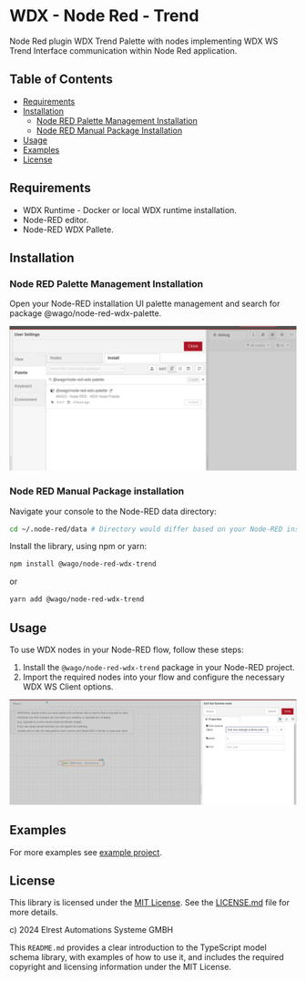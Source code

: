 # WDX - Node Red - Trend

Node Red plugin WDX Trend Palette with nodes implementing WDX WS Trend Interface communication within Node Red application.

## Table of Contents

- [Requirements](#requirements)
- [Installation](#installation)
  - [Node RED Palette Management Installation](#node-red-palette-management-installation)
  - [Node RED Manual Package Installation](#node-red-manual-package-installation)
- [Usage](#usage)
- [Examples](#examples)
- [License](#license)


## Requirements
+ WDX Runtime - Docker or local WDX runtime installation.
+ Node-RED editor.
+ Node-RED WDX Pallete.


## Installation


### Node RED Palette Management Installation

Open your Node-RED installation UI palette management and search for package @wago/node-red-wdx-palette.


![image info](./assets/images/palatte-management.png)


### Node RED Manual Package installation

Navigate your console to the Node-RED data directory:

```bash
cd ~/.node-red/data # Directory would differ based on your Node-RED installation
```

Install the library, using npm or yarn:

```bash
npm install @wago/node-red-wdx-trend
```

or

```bash
yarn add @wago/node-red-wdx-trend
```


## Usage

To use WDX nodes in your Node-RED flow, follow these steps:

1. Install the `@wago/node-red-wdx-trend` package in your Node-RED project.
2. Import the required nodes into your flow and configure the necessary WDX WS Client options.

![WDX Nodes - WS Client Configuration](./assets/images/ws-client-config.png)


## Examples

For more examples see [example project](https://github.com/elrest-cz/wdx-node-red-examples.git).

## License

This library is licensed under the [MIT License](https://en.wikipedia.org/wiki/MIT_License). See the [LICENSE.md](https://github.com/elrest-cz/wdx-ws-client-js/blob/master/LICENSE.md) file for more details.

c) 2024 Elrest Automations Systeme GMBH

This `README.md` provides a clear introduction to the TypeScript model schema library, with examples of how to use it, and includes the required copyright and licensing information under the MIT License.